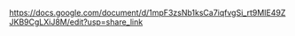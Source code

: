 https://docs.google.com/document/d/1mpF3zsNb1ksCa7iqfvgSi_rt9MIE49ZJKB9CgLXiJ8M/edit?usp=share_link
